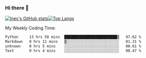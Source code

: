 ### Hi there 👋
[![lnex's GitHub stats](https://github-readme-stats.vercel.app/api?username=lnexenl&count_private=true&show_icons=true)](https://github.com/anuraghazra/github-readme-stats)[![Top Langs](https://github-readme-stats.vercel.app/api/top-langs/?username=lnexenl&layout=compact&langs_count=8&exclude_repo=32-bit-MIPS-CPU)](https://github.com/anuraghazra/github-readme-stats)

My Weekly Coding Time:
<!--START_SECTION:waka-->

```txt
Python     13 hrs 58 mins  ████████████████████████▒   97.62 %
Markdown   0 hrs 11 mins   ▒░░░░░░░░░░░░░░░░░░░░░░░░   01.31 %
unknown    0 hrs 5 mins    ░░░░░░░░░░░░░░░░░░░░░░░░░   00.61 %
Text       0 hrs 4 mins    ░░░░░░░░░░░░░░░░░░░░░░░░░   00.47 %
```

<!--END_SECTION:waka-->
